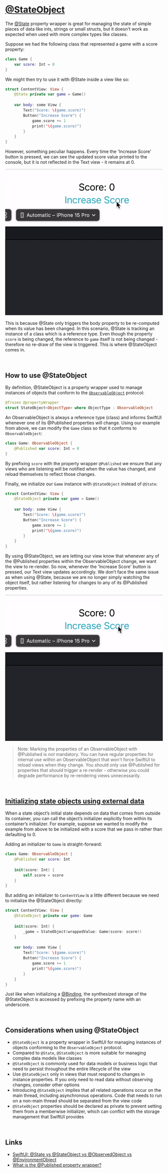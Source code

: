 # [@StateObject](https://developer.apple.com/documentation/swiftui/stateobject)

The [@State](https://github.com/brittpinder/ios-reference/tree/main/swiftui/property-wrappers/State) property wrapper is great for managing the state of simple pieces of data like ints, strings or small structs, but it doesn't work as expected when used with more complex types like classes.

Suppose we had the following class that represented a game with a score property:

```swift
class Game {
    var score: Int = 0
}
```

We might then try to use it with @State inside a view like so:


```swift
struct ContentView: View {
    @State private var game = Game()

    var body: some View {
        Text("Score: \(game.score)")
        Button("Increase Score") {
            game.score += 1
            print("\(game.score)")
        }
    }
}
```

However, something peculiar happens. Every time the 'Increase Score' button is pressed, we can see the updated score value printed to the console, but it is not reflected in the Text view - it remains at 0.

![](images/1.gif)

This is because @State only triggers the body property to be re-computed when its value has been changed. In this scenario, @State is tracking an instance of a class which is a reference type. Even though the property `score` is being changed, the reference to `game` itself is not being changed - therefore no re-draw of the view is triggered. This is where @StateObject comes in.

<br/>

## How to use @StateObject

By definition, @StateObject is a property wrapper used to manage instances of objects that conform to the [`ObservableObject`](https://developer.apple.com/documentation/Combine/ObservableObject) protocol:

```swift
@frozen @propertyWrapper
struct StateObject<ObjectType> where ObjectType : ObservableObject
```

An ObservableObject is always a reference type (class) and informs SwiftUI whenever one of its @Published properties will change. Using our example from above, we can modify the `Game` class so that it conforms to `ObservableObject`:

```swift
class Game: ObservableObject {
    @Published var score: Int = 0
}
```
By prefixing `score` with the property wrapper `@Published` we ensure that any views who are listening will be notified when the value has changed, and reload themselves to reflect those changes.

Finally, we initialize our `Game` instance with `@StateObject` instead of `@State`:

```swift
struct ContentView: View {
    @StateObject private var game = Game()

    var body: some View {
        Text("Score: \(game.score)")
        Button("Increase Score") {
            game.score += 1
            print("\(game.score)")
        }
    }
}
```

By using @StateObject, we are letting our view know that whenever any of the @Published properties within the ObservableObject change, we want the view to re-render. So now, whenever the 'Increase Score' button is pressed, our Text view updates accordingly. We don’t face the same issue as when using @State, because we are no longer simply watching the object itself, but rather listening for changes to any of its @Published properties.

![](images/2.gif)

> Note: Marking the properties of an ObservableObject with @Published is *not* mandatory. You can have regular properties for internal use within an ObservableObject that won't force SwiftUI to reload views when they change. You should only use @Published for properties that *should* trigger a re-render - otherwise you could degrade performance by re-rendering views unnecessarily.

<br/>

## [Initializing state objects using external data](https://developer.apple.com/documentation/swiftui/stateobject#Initialize-state-objects-using-external-data)

When a state object’s initial state depends on data that comes from outside its container, you can call the object’s initializer explicitly from within its container’s initializer. For example, suppose we wanted to modify the example from above to be initialized with a score that we pass in rather than defaulting to 0.

Adding an initializer to `Game` is straight-forward:

```swift
class Game: ObservableObject {
    @Published var score: Int

    init(score: Int) {
        self.score = score
    }
}
```

But adding an initializer to `ContentView` is a little different because we need to initialize the @StateObject directly:

```swift
struct ContentView: View {
    @StateObject private var game: Game

    init(score: Int) {
        _game = StateObject(wrappedValue: Game(score: score))
    }

    var body: some View {
        Text("Score: \(game.score)")
        Button("Increase Score") {
            game.score += 1
            print("\(game.score)")
        }
    }
}
```

Just like when initializing a [@Binding](https://github.com/brittpinder/ios-reference/tree/main/swiftui/property-wrappers/Binding#how-to-initialize-binding), the synthesized storage of the @StateObject is accessed by prefixing the property name with an underscore.

<br/>

## Considerations when using @StateObject

- `@StateObject` is a property wrapper in SwiftUI for managing instances of objects conforming to the `ObservableObject` protocol.
- Compared to `@State`, `@StateObject` is more suitable for managing complex data models like classes
- `@StateObject` is commonly used for data models or business logic that need to persist throughout the entire lifecycle of the view
- Use `@StateObject` only in views that must respond to changes in instance properties. If you only need to read data without observing changes, consider other options
- Introducing `@StateObject` implies that all related operations occur on the main thread, including asynchronous operations. Code that needs to run on a non-main thread should be separated from the view code
- `@StateObject` properties should be declared as private to prevent setting them from a memberwise initializer, which can conflict with the storage management that SwiftUI provides

<br/>

## Links

- [SwiftUI: @State vs @StateObject vs @ObservedObject vs @EnvironmentObject](https://purple.telstra.com/blog/swiftui---state-vs--stateobject-vs--observedobject-vs--environme)
- [What is the @Published property wrapper?](https://www.hackingwithswift.com/quick-start/swiftui/what-is-the-published-property-wrapper)